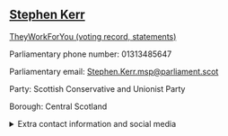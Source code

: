 ## <a href="https://www.parliament.scot/msps/current-and-previous-msps/stephen-kerr">Stephen Kerr</a>

<a href="https://www.theyworkforyou.com/mp/25696/stephen_kerr">TheyWorkForYou (voting record, statements)</a> 

Parliamentary phone number: 01313485647 

Parliamentary email: Stephen.Kerr.msp@parliament.scot 

Party: Scottish Conservative and Unionist Party 

Borough: Central Scotland 

<details><summary>Extra contact information and social media</summary> 
<li>Parliamentary address: The Scottish Parliament, EH99 1SP, Edinburgh</li>
<li>Local office address: Room 35-36, Airdrie Business Centre, 1 Chapel Lane, Airdrie, ML6 6GX</li>
<li>Local office phone number: 01236439562</li>
<li>Twitter:</li>
<li>Facebook:</li>
<li>Website:</li>
</details>